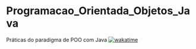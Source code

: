# Programacao_Orientada_Objetos_Java
Práticas do paradigma de POO com Java [![wakatime](https://wakatime.com/badge/user/607fe76f-bdb1-4464-b6a3-f1314e5677e9/project/a5fa5158-333a-4763-b5c3-f91afd305bbd.svg)](https://wakatime.com/badge/user/607fe76f-bdb1-4464-b6a3-f1314e5677e9/project/a5fa5158-333a-4763-b5c3-f91afd305bbd)
